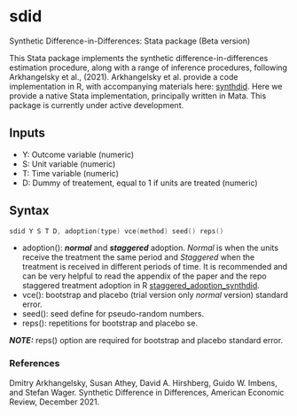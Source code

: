 # sdid
Synthetic Difference-in-Differences: Stata package (Beta version)

This Stata package implements the synthetic difference-in-differences estimation procedure, along with a range of inference procedures, following Arkhangelsky et al., (2021).  Arkhangelsky et al. provide a code implementation in R, with accompanying materials here: [synthdid](https://synth-inference.github.io/synthdid/). 
Here we provide a native Stata implementation, principally written in Mata.  This package is currently under active development.

## Inputs
+ Y: Outcome variable (numeric)
+ S: Unit variable (numeric)
+ T: Time variable (numeric)
+ D: Dummy of treatement, equal to 1 if units are treated (numeric)

## Syntax
```s
sdid Y S T D, adoption(type) vce(method) seed() reps()
```
+ adoption(): _**normal**_ and _**staggered**_ adoption. *Normal*  is when the units receive the treatment the same period and *Staggered* when the treatment is received in different periods of time. It is recommended and can be very helpful to read the appendix of the paper and the repo staggered treatment adoption in R [staggered_adoption_synthdid](https://github.com/zachporreca/staggered_adoption_synthdid).
+ vce(): bootstrap and placebo (trial version only *normal* version) standard error. 
+ seed(): seed define for pseudo-random numbers.
+ reps(): repetitions for bootstrap and placebo se.

**_NOTE:_**  reps() option are required for bootstrap and placebo standard error.


### References
Dmitry Arkhangelsky, Susan Athey, David A. Hirshberg, Guido W. Imbens, and Stefan Wager. Synthetic Difference in Differences, American Economic Review, December 2021.
